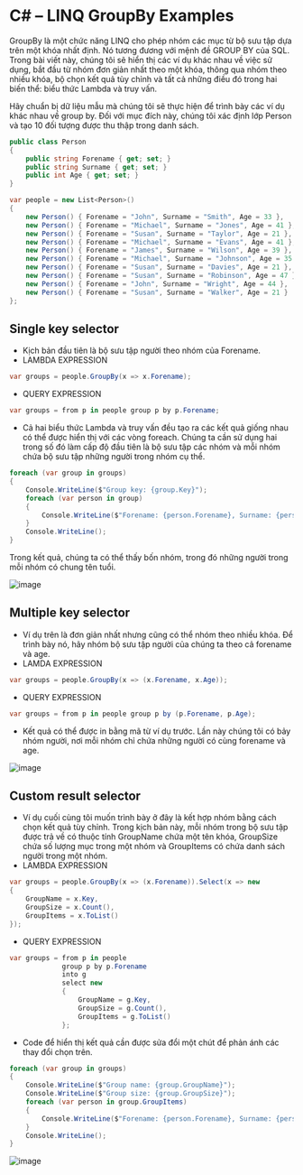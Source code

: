 # C# – LINQ GroupBy Examples
GroupBy là một chức năng LINQ cho phép nhóm các mục từ bộ sưu tập dựa trên một khóa nhất định. Nó tương đương với mệnh đề GROUP BY của SQL. Trong bài viết này, chúng tôi sẽ hiển thị các ví dụ khác nhau về việc sử dụng, bắt đầu từ nhóm đơn giản nhất theo một khóa, thông qua nhóm theo nhiều khóa, bộ chọn kết quả tùy chỉnh và tất cả những điều đó trong hai biến thể: biểu thức Lambda và truy vấn.

Hãy chuẩn bị dữ liệu mẫu mà chúng tôi sẽ thực hiện để trình bày các ví dụ khác nhau về group by. Đối với mục đích này, chúng tôi xác định lớp Person và tạo 10 đối tượng được thu thập trong danh sách.

```c#
public class Person
{
    public string Forename { get; set; }
    public string Surname { get; set; }
    public int Age { get; set; }
}
```
```c#
var people = new List<Person>()
{
    new Person() { Forename = "John", Surname = "Smith", Age = 33 },
    new Person() { Forename = "Michael", Surname = "Jones", Age = 41 },
    new Person() { Forename = "Susan", Surname = "Taylor", Age = 21 },
    new Person() { Forename = "Michael", Surname = "Evans", Age = 41 },
    new Person() { Forename = "James", Surname = "Wilson", Age = 39 },
    new Person() { Forename = "Michael", Surname = "Johnson", Age = 35 },
    new Person() { Forename = "Susan", Surname = "Davies", Age = 21 },
    new Person() { Forename = "Susan", Surname = "Robinson", Age = 47 },
    new Person() { Forename = "John", Surname = "Wright", Age = 44 },
    new Person() { Forename = "Susan", Surname = "Walker", Age = 21 }
};
```
## Single key selector
 * Kịch bản đầu tiên là bộ sưu tập người theo nhóm của Forename.
 * LAMBDA EXPRESSION
```c#
var groups = people.GroupBy(x => x.Forename);
```
 * QUERY EXPRESSION
```c#
var groups = from p in people group p by p.Forename;
```
 * Cả hai biểu thức Lambda và truy vấn đều tạo ra các kết quả giống nhau có thể được hiển thị với các vòng foreach. Chúng ta cần sử dụng hai trong số đó làm cấp độ đầu tiên là bộ sưu tập các nhóm và mỗi nhóm chứa bộ sưu tập những người trong nhóm cụ thể.
```c#
foreach (var group in groups)
{
    Console.WriteLine($"Group key: {group.Key}");
    foreach (var person in group)
    {
        Console.WriteLine($"Forename: {person.Forename}, Surname: {person.Surname}, Age: {person.Age}");
    }
    Console.WriteLine();
}
```
Trong kết quả, chúng ta có thể thấy bốn nhóm, trong đó những người trong mỗi nhóm có chung tên tuổi.

![image](https://user-images.githubusercontent.com/55732539/182334824-65043d27-886c-4d69-a5d7-583b0c6a04f1.png)

## Multiple key selector
 * Ví dụ trên là đơn giản nhất nhưng cũng có thể nhóm theo nhiều khóa. Để trình bày nó, hãy nhóm bộ sưu tập người của chúng ta theo cả forename và age.
 * LAMDA EXPRESSION
```c#
var groups = people.GroupBy(x => (x.Forename, x.Age));
```
 * QUERY EXPRESSION
```c#
var groups = from p in people group p by (p.Forename, p.Age);
```
 * Kết quả có thể được in bằng mã từ ví dụ trước. Lần này chúng tôi có bảy nhóm người, nơi mỗi nhóm chỉ chứa những người có cùng forename và age.
 
 ![image](https://user-images.githubusercontent.com/55732539/182339472-68448a78-4930-4c48-b207-7b784d896c1d.png)
 
## Custom result selector
 * Ví dụ cuối cùng tôi muốn trình bày ở đây là kết hợp nhóm bằng cách chọn kết quả tùy chỉnh. Trong kịch bản này, mỗi nhóm trong bộ sưu tập được trả về có thuộc tính GroupName chứa một tên khóa, GroupSize chứa số lượng mục trong một nhóm và GroupItems có chứa danh sách người trong một nhóm.
 * LAMBDA EXPRESSION
```c#
var groups = people.GroupBy(x => (x.Forename)).Select(x => new
{
    GroupName = x.Key,
    GroupSize = x.Count(),
    GroupItems = x.ToList()
});
```
 * QUERY EXPRESSION
```c#
var groups = from p in people
             group p by p.Forename
             into g
             select new
             {
                 GroupName = g.Key,
                 GroupSize = g.Count(),
                 GroupItems = g.ToList()
             };
```
 * Code để hiển thị kết quả cần được sửa đổi một chút để phản ánh các thay đổi chọn trên.
```c#
foreach (var group in groups)
{
    Console.WriteLine($"Group name: {group.GroupName}");
    Console.WriteLine($"Group size: {group.GroupSize}");
    foreach (var person in group.GroupItems)
    {
        Console.WriteLine($"Forename: {person.Forename}, Surname: {person.Surname}, Age: {person.Age}");
    }
    Console.WriteLine();
}
```
![image](https://user-images.githubusercontent.com/55732539/182340980-ba030fd1-250a-4116-8446-18d034eb504f.png)
